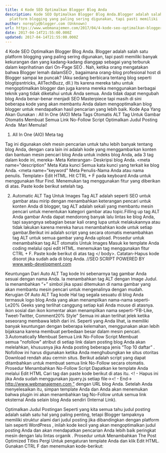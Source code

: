```yaml
---
title: 4 Kode SEO Optimalkan Blogger Blog Anda
description: Kode SEO Optimalkan Blogger Blog Anda.Blogger adalah salah satu
  platform blogging yang paling sering digunakan, tapi pasti memiliki
author: noreply@blogger.com (Unknown)
url: https://www.webmanajemen.com/2017/04/4-kode-seo-optimalkan-blogger-blog-anda.html
date: 2017-04-14T21:55:00.000Z
updated: 2017-04-14T21:55:00.000Z
---
```


4 Kode SEO Optimalkan Blogger Blog Anda.
Blogger adalah salah satu platform blogging yang paling sering digunakan, tapi pasti memiliki banyak kekurangan dan yang kadang-kadang dianggap sebagai yang terburuk dalam keprihatinan dari On-Page SEO . Nah, ketika orang mengatakan bahwa Blogger lemah dalamSEO , bagaimana orang-blog profesional host di Blogger sampai ke puncak? (Aku sedang berbicara tentang blog seperti blogtipsntricks, AllTechBuzz, dll.) Its karena mereka tahu untuk mengoptimalkan blogger dan juga karena mereka menggunakan berbagai teknik yang tidak diketahui untuk Anda semua. Anda tidak dapat mengubah blog Anda benar-benar menjadi SEO Masterpiece tapi masih di sini beberapa kode yang akan membantu Anda dalam mengoptimalkan blog blogger untuk mendapatkan hasil pencarian yang lebih baik.
Kode Apa Yang Akan Gunakan :
All In One (AIO) Meta Tags
Otomatis ALT Tag Untuk Gambar
Otomatis Membuat Semua Link No-Follow Script
Optimalkan Judul Posting Anda
 Mari Memulai!
1. All In One (AIO) Meta tag

Tag ini digunakan oleh mesin pencarian untuk tahu lebih banyak tentang blog Anda, dengan cara lain ini adalah kode yang menggambarkan konten dan bantuan mesin pencari blog Anda untuk indeks blog Anda, ada 3 tag dalam kode ini, mereka-
Meta Keterangan- Deskripsi blog Anda. <meta name="description"
Meta Kata kunci Semua kata kunci yang terkait ke blog Anda. <meta name="keyword"
Meta Penulis-Nama Anda atau nama penulis. <meta name="author"
Berikut prosedur untuk menambahkan Meta tag ke blogger Anda
Pergi Untuk Dashboard Anda> Template> Edit HTML.
Hit CTRL + F pada keyboard Anda untuk menggunakan fitur Find.
Menemukan <head> tag menggunakan fitur yang diberikan di atas.
Paste kode berikut setelah <head> tag. 
<META NAME = "Description" CONTENT = "Deskripsi Dari Blog Anda" />
<META NAME = "Keywords" CONTENT = "Kata kunci Dari Blog Anda" />
<META NAME = "Author" CONTENT = "Menulis Nama Anda" />

2. Automatic ALT Tag Untuk Images
Tag ALT adalah seperti SEO untuk gambar atau mirip dengan menambahkan keterangan pencari untuk konten Anda di blogger, tag ALT adalah sekali yang membantu mesin pencari untuk menentukan kategori gambar atau topic.Filling up tag ALT Anda gambar Anda dapat mendorong banyak lalu lintas ke blog Anda, tapi sayangnya sebagian besar kali orang lupa untuk melakukannya atau tidak lakukan karena mereka harus menambahkan kode untuk setiap gambar.Berikut ini adalah script yang secara otomatis menambahkan tag ALT untuk semua gambar yang Anda upload.
Prosedur untuk menambahkan tag ALT otomatis Untuk Images
Masuk ke template Anda coding melalui opsi edit HTML.
menemukan tag menggunakan fitur CTRL + F.
Paste kode berikut di atas tag </ body>.
Catatan-Hapus kode disorot jika sudah ada di blog Anda.
//SEO SCRIPT POWERED BY www.web-development.com
<script type=’text/javascript’>
//<!–[<span class="hiddenSpellError" pre="" data-mce-bogus="1"–>CDATA[
$(document).ready(function() {
$(‘img’).each(function(){
var $img = $(this);
var filename = $img.attr(‘src’)
$img.attr(‘title’, filename.substring((filename.lastIndexOf(‘/’))+1, filename.lastIndexOf(‘.’)));
$img.attr(‘alt’, filename.substring((filename.lastIndexOf(‘/’))+1, filename.lastIndexOf(‘.’)));
});
});
//]]>
</script>

Keuntungan Dari Auto ALT Tag kode
Ini sebenarnya tag gambar Anda sesuai dengan nama Anda.
Ia menambahkan tag ALT dengan Image Judul.
Ia menambahkan “+” simbol jika spasi ditemukan di nama gambar yang akan membantu mesin pencari untuk mengenalinya dengan mudah.
Kerugian Of Auto ALT Tag kode
Hal tag segala sesuatu di blog Anda termasuk logo blog Anda yang akan menampilkan nama-nama seperti-Le20% Geeks yang terlihat canggung setiap kali Anda mouse di atasnya.
ikon sosial dan ikon komentar akan menampilkan nama seperti-“FB-Like, Tweet-Twitter, Comment20% Style” Semua ini akan terlihat jelek ketika seseorang membawa lebih dari ini.
Seperti yang Anda lihat, ia memiliki banyak keuntungan dengan beberapa kelemahan, menggunakan akan lebih bijaksana karena membuat perbedaan besar dalam mesin pencari.
3.Automatically Membuat Semua Link No-Follow Script
Membuat semua "nofollow" atribut di setiap link dalam posting blog Anda akan melelahkan, khususnya jika Anda posting beberapa jenis “Top 10 daftar” . Nofollow ini harus digunakan ketika Anda menghubungkan ke situs otoritas Download rendah atau cermin situs. Berikut adalah script yang dapat ditambahkan untuk membuat semua link No-Follow secara otomatis.
Prosedur Menambahkan No-Follow Script
Dapatkan ke template Anda melalui Edit HTML
Cari tag dan paste kode berikut di atas itu.
<! - Hapus ini jika Anda sudah menggunakan jquery.js setiap file-><! - End-><Script type = "text / javascript">
jQuery (document) .ready (function () {jQuery ( 'a [href * = "http: //"]: tidak ([href * = "http://www.webmanajemen.com"])'). attr ( 'rel', 'nofollow');jQuery ( 'a [href * = "https: //"]: tidak ([href * = "https://www.legeeks.org"])') attr ( "target", "_blank");.});
</script>
http://www.webmanajemen.com ” dengan URL blog Anda. Setelah Anda menyelesaikan itu, simpan template Anda dan Anda akan menemukan bahwa plugin ini akan menambahkan tag No-Follow untuk semua link eksternal Anda selain blog Anda sendiri (Internal Link).

Optimalkan Judul Postingan
Seperti yang kita semua tahu judul posting adalah salah satu hal yang paling penting, tetapi Blogger tampaknya memiliki struktur alami dari judul posting jika dibandingkan dengan platform lain seperti WordPress , inilah kode kecil yang akan mengoptimalkan judul posting Anda dan akan mendapatkan pencarian Anda lebih baik peringkat mesin dengan lalu lintas organik .
Prosedur untuk Menambahkan The Post Optimized Titles
Pergi Untuk pengaturan template Anda dan klik Edit HTML.
Gunakan CTRL F dan menemukan kode-berikut:
<title> <data: blog.pageTitle />
3.Replace itu dengan kode-berikut
<b: if 'data: blog.pageType == & quot; item yang & quot;' = cond>
<Title> <data: blog.pageName /> | <Data: blog.title /> </ title>
<B: else />
<Title> <data: blog.pageTitle /> </ title>
</ B: if>
Itu dia! Anda telah menyelesaikan mengoptimalkan judul posting Anda, hasilnya akan terlihat mirip dengan gambar memberikan di bawah ini-



Sebelum














Setelah



Kesimpulan.
Tepuk tangan! Anda telah berhasil dioptimalkan blog blogger Anda dengan menambahkan 4 kode sederhana menjadi template.All blog Anda kode ini kompatibel dengan semua jenis Blogger template dan Anda akan terkesan dengan peringkat dan lalu lintas yang Anda akan mendapatkan di masa depan, dengan bantuan kode ini. Menantikan untuk Banyak Blogging tutorial lagi.<hr/> <a href="https://www.webmanajemen.com/2017/04/4-kode-seo-optimalkan-blogger-blog-anda.html" rel="follow" class="button" id="read-more">Read More</a>